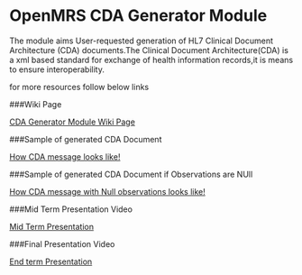 OpenMRS CDA Generator Module
===========================

The module aims User-requested generation of HL7 Clinical Document Architecture (CDA) documents.The Clinical Document Architecture(CDA) is a xml based standard for exchange of health information records,it is means to ensure interoperability.

for more resources follow below links

###Wiki Page

[CDA Generator Module Wiki Page](https://wiki.openmrs.org/display/projects/OpenMRS+CDA+Generator)

###Sample of generated CDA Document

[How CDA message looks like!](https://wiki.openmrs.org/display/projects/Sample+Aphp+messages+for+review)

###Sample of generated CDA Document if Observations are NUll

[How CDA message with Null observations looks like!](https://wiki.openmrs.org/display/projects/Sample+Aphp+message+with+null+observations)


###Mid Term Presentation Video

[Mid Term Presentation](https://talk.openmrs.org/t/gsoc-2014-openmrs-cda-generator-midterm-presentation/316)

###Final Presentation Video

[End term Presentation](https://talk.openmrs.org/t/gsoc-2014-openmrs-cda-generator-final-presentation/493)

